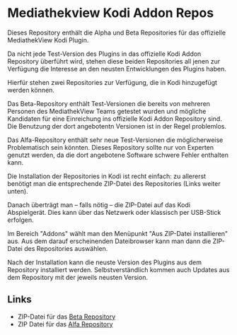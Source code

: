 Mediathekview Kodi Addon Repos
==============================

Dieses Repository enthält die Alpha und Beta Repositories für
das offizielle MediathekView Kodi Plugin.

Da nicht jede Test-Version des Plugins in das offizielle Kodi
Addon Repository überführt wird, stehen diese beiden Repositories
all jenen zur Verfügung die Interesse an den neusten Entwicklungen
des Plugins haben.

Hierfür stehen zwei Repositories zur Verfügung, die in Kodi hinzugefügt
werden können.

Das Beta-Repository enthält Test-Versionen die bereits von mehreren
Personen des MediathekView Teams getestet wurden und mögliche Kandidaten
für eine Einreichung ins offizielle Kodi Addon Repository sind. Die
Benutzung der dort angebotentn Versionen ist in der Regel problemlos.

Das Alfa-Repository enthält sehr neue Test-Versionen die möglicherweise
Problematisch sein könnten. Dieses Repository sollte nur von Experten
genutzt werden, da die dort angebotene Software schwere Fehler enthalten
kann.

Die Installation der Repositories in Kodi ist recht einfach: zu allererst
benötigt man die entsprechende ZIP-Datei des Repositories (Links weiter unten).

Danach überträgt man – falls nötig – die ZIP-Datei auf das Kodi
Abspielgerät. Dies kann über das Netzwerk oder klassisch per USB-Stick
erfolgen.

Im Bereich "Addons" wählt man den Menüpunkt "Aus ZIP-Datei installieren"
aus. Aus dem darauf erscheinenden Dateibrowser kann man dann die ZIP-Datei
des Repositories auswählen.

Nach der Installation kann die neuste Version des Plugins aus dem
Repository installiert werden. Selbstverständlich kommen auch Updates
aus dem Repository mit der jeweils neusten Version.

Links
-----

* ZIP-Datei für das [Beta Repository][1]
* ZIP Datei für das [Alfa Repository][2]

[1]: https://kodirepo.mediathekview.de/repo-beta/repository.mediathekviewbeta/repository.mediathekviewbeta-1.0.zip
[2]: https://kodirepo.mediathekview.de/repo-alfa/repository.mediathekviewalfa/repository.mediathekviewalfa-1.0.zip